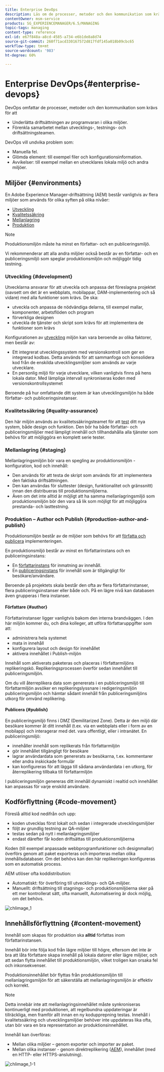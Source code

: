 ```yaml
---
title: Enterprise DevOps
description: Läs om de processer, metoder och den kommunikation som krävs för att underlätta driftsättningen och samarbetet.
contentOwner: msm-service
products: SG_EXPERIENCEMANAGER/6.5/MANAGING
topic-tags: managing
content-type: reference
exl-id: e67f848a-a8cd-4585-a734-e6b1de8a8d74
source-git-commit: 260f71acd330167572d817fdf145a018b09cbc65
workflow-type: tm+mt
source-wordcount: '983'
ht-degree: 60%

---
```


# Enterprise DevOps{#enterprise-devops}

DevOps omfattar de processer, metoder och den kommunikation som krävs för att

* Underlätta driftsättningen av programvaran i olika miljöer.
* Förenkla samarbetet mellan utvecklings-, testnings- och driftsättningsteamen.

DevOps vill undvika problem som:

* Manuella fel.
* Glömda element: till exempel filer och konfigurationsinformation.
* Avvikelser: till exempel mellan en utvecklares lokala miljö och andra miljöer.

## Miljöer {#environments}

En Adobe Experience Manager-driftsättning (AEM) består vanligtvis av flera miljöer som används för olika syften på olika nivåer:

* [Utveckling](#development)
* [Kvalitetssäkring](#quality-assurance)
* [Mellanlagring](#staging)
* [Produktion](#production-author-and-publish)

>[!NOTE]
>
>Produktionsmiljön måste ha minst en författar- och en publiceringsmiljö.
>
>Vi rekommenderar att alla andra miljöer också består av en författar- och en publiceringsmiljö som speglar produktionsmiljön och möjliggör tidig testning.

### Utveckling {#development}

Utvecklarna ansvarar för att utveckla och anpassa det föreslagna projektet (oavsett om det är en webbplats, mobilappar, DAM-implementering och så vidare) med alla funktioner som krävs. De ska:

* utveckla och anpassa de nödvändiga delarna, till exempel mallar, komponenter, arbetsflöden och program
* förverkliga designen
* utveckla de tjänster och skript som krävs för att implementera de funktioner som krävs

Konfigurationen av [utveckling](/help/sites-developing/best-practices.md) miljön kan vara beroende av olika faktorer, men består av:

* Ett integrerat utvecklingssystem med versionskontroll som ger en integrerad kodbas. Detta används för att sammanfoga och konsolidera kod från de enskilda utvecklingsmiljöer som används av varje utvecklare.
* En personlig miljö för varje utvecklare, vilken vanligtvis finns på hens lokala dator. Med lämpliga intervall synkroniseras koden med versionskontrollsystemet

Beroende på hur omfattande ditt system är kan utvecklingsmiljön ha både författar- och publiceringsinstanser.

### Kvalitetssäkring {#quality-assurance}

Den här miljön används av kvalitetssäkringsteamet för att [test](/help/sites-developing/test-plan.md) ditt nya system, både design och funktion. Den bör ha både författar- och publiceringsmiljöer med lämpligt innehåll och tillhandahålla alla tjänster som behövs för att möjliggöra en komplett serie tester.

### Mellanlagring {#staging}

Mellanlagringsmiljön bör vara en spegling av produktionsmiljön - konfiguration, kod och innehåll:

* Den används för att testa de skript som används för att implementera den faktiska driftsättningen.
* Den kan användas för sluttester (design, funktionalitet och gränssnitt) innan den distribueras till produktionsmiljöerna.
* Även om det inte alltid är möjligt att ha samma mellanlagringsmiljö som produktionsmiljön bör den vara så lik som möjligt för att möjliggöra prestanda- och lasttestning.

### Produktion – Author och Publish {#production-author-and-publish}

Produktionsmiljön består av de miljöer som behövs för att [författa och publicera](/help/sites-authoring/author.md#concept-of-authoring-and-publishing) implementeringen.

En produktionsmiljö består av minst en författarinstans och en publiceringsinstans:

* En [författarinstans](#author) för inmatning av innehåll.
* En [publiceringsinstans](#publish) för innehåll som är tillgängligt för besökare/användare.

Beroende på projektets skala består den ofta av flera författarinstanser, flera publiceringsinstanser eller både och. På en lägre nivå kan databasen även grupperas i flera instanser.

#### Författare {#author}

Författarinstanser ligger vanligtvis bakom den interna brandväggen. I den här miljön kommer du, och dina kolleger, att utföra författaruppgifter som att:

* administrera hela systemet
* mata in innehåll
* konfigurera layout och design för innehållet
* aktivera innehållet i Publish-miljön

Innehåll som aktiverats paketeras och placeras i författarmiljöns replikeringskö. Replikeringsprocessen överför sedan innehållet till publiceringsmiljön.

Om du vill återreplikera data som genererats i en publiceringsmiljö till författarmiljön avsöker en replikeringslyssnare i redigeringsmiljön publiceringsmiljön och hämtar sådant innehåll från publiceringsmiljöns utkorg för omvänd replikering.

#### Publicera {#publish}

En publiceringsmiljö finns i DMZ (Demilitarized Zone). Detta är den miljö där besökare kommer åt ditt innehåll (t.ex. via en webbplats eller i form av en mobilapp) och interagerar med det. vara offentligt, eller i intranätet. En publiceringsmiljö:

* innehåller innehåll som replikerats från författarmiljön
* gör innehållet tillgängligt för besökare
* lagrar användardata som genererats av besökarna, t.ex. kommentarer eller andra inskickade formulär
* kan konfigureras för att lägga till sådana användardata i en utkorg, för återreplikering tillbaka till författarmiljön

I publiceringsmiljön genereras ditt innehåll dynamiskt i realtid och innehållet kan anpassas för varje enskild användare.

## Kodförflyttning {#code-movement}

Föreslå alltid kod nedifrån och upp:

* koden utvecklas först lokalt och sedan i integrerade utvecklingsmiljöer
* följt av grundlig testning av QA-miljöer
* testas sedan på nytt i mellanlagringsmiljöer
* endast därefter får koden driftsättas till produktionsmiljöerna

Koden (till exempel anpassade webbprogramfunktioner och designmallar) överförs genom att paket exporteras och importeras mellan olika innehållsdatabaser. Om det behövs kan den här replikeringen konfigureras som en automatisk process.

AEM utlöser ofta koddistribution:

* Automatiskt: för överföring till utvecklings- och QA-miljöer.
* Manuellt: driftsättning till stagnings- och produktionsmiljöerna sker på ett mer kontrollerat sätt, ofta manuellt, Automatisering är dock möjlig, om det behövs.

![chlimage_1](assets/chlimage_1.png)

## Innehållsförflyttning {#content-movement}

Innehåll som skapas för produktion ska **alltid** författas inom författarinstansen.

Innehåll bör inte följa kod från lägre miljöer till högre, eftersom det inte är bra att låta författare skapa innehåll på lokala datorer eller lägre miljöer, och att sedan flytta innehållet till produktionsmiljön, vilket troligen kan orsaka fel och inkonsekvenser.

Produktionsinnehållet bör flyttas från produktionsmiljön till mellanlagringsmiljön för att säkerställa att mellanlagringsmiljön är effektiv och korrekt.

>[!NOTE]
>
>Detta innebär inte att mellanlagringsinnehållet måste synkroniseras kontinuerligt med produktionen, att regelbundna uppdateringar är tillräckliga, men framför allt innan en ny kodupprepning testas. Innehåll i kvalitetssäkring och utvecklingsmiljöer behöver inte uppdateras lika ofta, utan bör vara en bra representation av produktionsinnehållet.

Innehåll kan överföras:

* Mellan olika miljöer – genom exporter och importer av paket.
* Mellan olika instanser - genom direktreplikering ([AEM](/help/sites-deploying/replication.md)), innehållet (med en HTTP- eller HTTPS-anslutning).

![chlimage_1-1](assets/chlimage_1-1.png)

